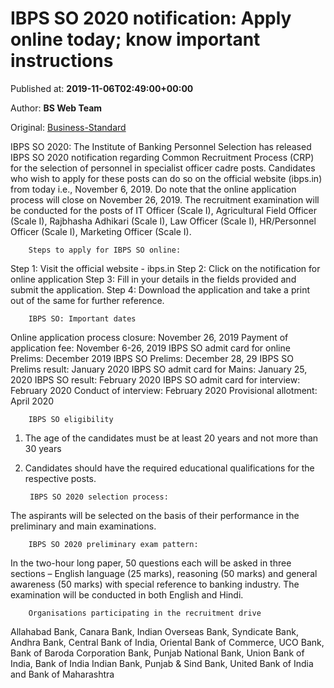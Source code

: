 
# IBPS SO 2020 notification: Apply online today; know important instructions

Published at: **2019-11-06T02:49:00+00:00**

Author: **BS Web Team**

Original: [Business-Standard](https://www.business-standard.com/article/jobs/ibps-so-2020-apply-online-today-know-important-dates-ibps-so-notification-eligibility-exam-pattern-other-details-119110600151_1.html)

IBPS SO 2020: The Institute of Banking Personnel Selection has released IBPS SO 2020 notification regarding Common Recruitment Process (CRP) for the selection of personnel in specialist officer cadre posts. Candidates who wish to apply for these posts can do so on the official website (ibps.in) from today i.e., November 6, 2019. Do note that the online application process will close on November 26, 2019. The recruitment examination will be conducted for the posts of IT Officer (Scale I), Agricultural Field Officer (Scale I), Rajbhasha Adhikari (Scale I), Law Officer (Scale I), HR/Personnel Officer (Scale I), Marketing Officer (Scale I).

        Steps to apply for IBPS SO online:
      
Step 1: Visit the official website - ibps.in
Step 2: Click on the notification for online application
Step 3: Fill in your details in the fields provided and submit the application.
Step 4: Download the application and take a print out of the same for further reference.

        IBPS SO: Important dates
      
Online application process closure: November 26, 2019
Payment of application fee: November 6-26, 2019
IBPS SO admit card for online Prelims: December 2019
IBPS SO Prelims: December 28, 29
IBPS SO Prelims result: January 2020
IBPS SO admit card for Mains: January 25, 2020
IBPS SO result: February 2020
IBPS SO admit card for interview: February 2020
Conduct of interview: February 2020
Provisional allotment: April 2020

        IBPS SO eligibility
      
1. The age of the candidates must be at least 20 years and not more than 30 years
2. Candidates should have the required educational qualifications for the respective posts.

        IBPS SO 2020 selection process:
      
The aspirants will be selected on the basis of their performance in the preliminary and main examinations.

        IBPS SO 2020 preliminary exam pattern:
      
In the two-hour long paper, 50 questions each will be asked in three sections – English language (25 marks), reasoning (50 marks) and general awareness (50 marks) with special reference to banking industry. The examination will be conducted in both English and Hindi.

        Organisations participating in the recruitment drive
      
Allahabad Bank, Canara Bank, Indian Overseas Bank, Syndicate Bank, Andhra Bank, Central Bank of India, Oriental Bank of Commerce, UCO Bank, Bank of Baroda Corporation Bank, Punjab National Bank, Union Bank of India, Bank of India Indian Bank, Punjab & Sind Bank, United Bank of India and Bank of Maharashtra
